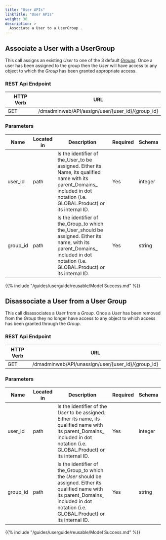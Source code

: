 ```yaml
---
title: "User APIs"
linkTitle: "User APIs"
weight: 30
description: >
  Associate a User to a UserGroup .
---
```



## Associate a User with a UserGroup

This call assigns an existing _User_ to one of the 3 default [_Groups_](/guides/userguide/OrteliusGroups/). Once a user has been assigned to the group then the _User_ will have access to any object to which the _Group_ has been granted appropriate access.

### REST Api Endpoint

| HTTP Verb | URL                                              |
|-----------|--------------------------------------------------|
| GET       | /dmadminweb/API/assign/user/{user_id}/{group_id} |

### Parameters

| Name     | Located in | Description                                                                                                                                                                       | Required | Schema  |
|----------|------------|-----------------------------------------------------------------------------------------------------------------------------------------------------------------------------------|----------|---------|
| user_id  | path       | Is the identifier of the_User_to be assigned. Either its Name, its qualified name with its parent_Domains_ included in dot notation (i.e. GLOBAL.Product) or its internal ID.     | Yes      | integer |
| group_id | path       | Is the identifier of the_Group_to which the_User_should be assigned. Either its name, with its parent_Domains_ included in dot notation (i.e. GLOBAL.Product) or its internal ID. | Yes      | string  |

{{% include "/guides/userguide/reusable/Model Success.md" %}}

## Disassociate a User from a User Group

This call disassociates a _User_ from a _Group_. Once a _User_ has been removed from the _Group_ they no longer have access to any object to which access has been granted through the _Group_.

### REST Api Endpoint

| HTTP Verb | URL                                                |
|-----------|----------------------------------------------------|
| GET       | /dmadminweb/API/unassign/user/{user_id}/{group_id} |

### Parameters

| Name     | Located in | Description                                                                                                                                                                                  | Required | Schema  |
|----------|------------|----------------------------------------------------------------------------------------------------------------------------------------------------------------------------------------------|----------|---------|
| user_id  | path       | Is the identifier of the _User_ to be assigned. Either its name, its qualified name with its parent_Domains_ included in dot notation (i.e. GLOBAL.Product) or its internal ID.              | Yes      | integer |
| group_id | path       | Is the identifier of the_Group_to which the _User_ should be assigned. Either its qualified name with its parent_Domains_ included in dot notation (i.e. GLOBAL.Product) or its internal ID. | Yes      | string  |

{{% include "/guides/userguide/reusable/Model Success.md" %}}
